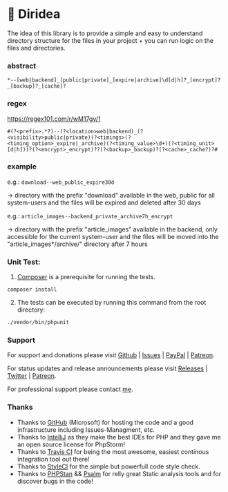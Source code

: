 
# :file_folder: Diridea

The idea of this library is to provide a simple and easy to understand directory structure for the files in your project + you can run logic on the files and directories.

### abstract

```*--[web|backend]_[public|private]_[expire|archive]\d[d|h]?_[encrypt]?_[backup]?_[cache]?```

### regex

https://regex101.com/r/wM17gy/1

```#(?<prefix>.*?)--(?<location>web|backend)_(?<visibility>public|private)(?<timings>(?<timing_option>_expire|_archive)(?<timing_value>\d+)(?<timing_unit>[d|h]))?(?<encrypt>_encrypt)??(?<backup>_backup)?(?<cache>_cache?)?#```

### example

e.g.: ```download--web_public_expire30d```

-> directory with the prefix "download" available in the web, public for all system-users and the files will be expired and deleted after 30 days

e.g.: ```article_images--backend_private_archive7h_encrypt```

-> directory with the prefix "article_images" available in the backend, only accessible for the current system-user and the files will be moved into the "article_images*/archive/" directory after 7 hours


### Unit Test:

1) [Composer](https://getcomposer.org) is a prerequisite for running the tests.

```
composer install
```

2) The tests can be executed by running this command from the root directory:

```bash
./vendor/bin/phpunit
```


### Support

For support and donations please visit [Github](https://github.com/voku/diridea/) | [Issues](https://github.com/voku/diridea/issues) | [PayPal](https://paypal.me/moelleken) | [Patreon](https://www.patreon.com/voku).

For status updates and release announcements please visit [Releases](https://github.com/voku/diridea/releases) | [Twitter](https://twitter.com/suckup_de) | [Patreon](https://www.patreon.com/voku/posts).

For professional support please contact [me](https://about.me/voku).

### Thanks

- Thanks to [GitHub](https://github.com) (Microsoft) for hosting the code and a good infrastructure including Issues-Managment, etc.
- Thanks to [IntelliJ](https://www.jetbrains.com) as they make the best IDEs for PHP and they gave me an open source license for PhpStorm!
- Thanks to [Travis CI](https://travis-ci.com/) for being the most awesome, easiest continous integration tool out there!
- Thanks to [StyleCI](https://styleci.io/) for the simple but powerfull code style check.
- Thanks to [PHPStan](https://github.com/phpstan/phpstan) && [Psalm](https://github.com/vimeo/psalm) for relly great Static analysis tools and for discover bugs in the code!
